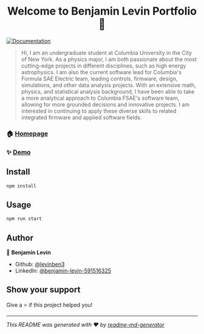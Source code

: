 <h1 align="center">Welcome to Benjamin Levin Portfolio 👋</h1>
<p>
  <a href="https://github.com/levinben3/Portfolio" target="_blank">
    <img alt="Documentation" src="https://img.shields.io/badge/documentation-yes-brightgreen.svg" />
  </a>
</p>

> Hi, I am an undergraduate student at Columbia University in the City of New York. As a physics major, I am both passionate about the most cutting-edge projects in different disciplines, such as high energy astrophysics. I am also the current software lead for Columbia's Formula SAE Electric team, leading controls, firmware, design, simulations, and other data analysis projects. With an extensive math, physics, and statistical analysis background, I have been able to take a more analytical approach to Columbia FSAE's software team, allowing for more grounded decisions and innovative projects. I am interested in continuing to apply these diverse skills to related integrated firmware and applied software fields.

### 🏠 [Homepage](https://github.com/levinben3/Portfolio)

### ✨ [Demo](https://github.com/levinben3/Portfolio)

## Install

```sh
npm install
```

## Usage

```sh
npm run start
```

## Author

👤 **Benjamin Levin**

* Github: [@levinben3](https://github.com/levinben3)
* LinkedIn: [@benjamin-levin-591516325](https://linkedin.com/in/benjamin-levin-591516325)

## Show your support

Give a ⭐️ if this project helped you!

***
_This README was generated with ❤️ by [readme-md-generator](https://github.com/kefranabg/readme-md-generator)_
